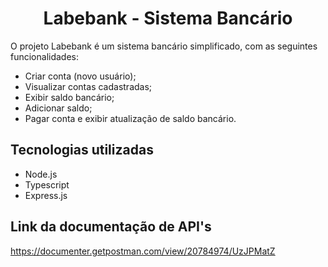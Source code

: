<h1 align="center"><b>Labebank - Sistema Bancário</b></h1>

O projeto Labebank é um sistema bancário simplificado, com as seguintes funcionalidades:

- Criar conta (novo usuário);
- Visualizar contas cadastradas;
- Exibir saldo bancário;
- Adicionar saldo;
- Pagar conta e exibir atualização de saldo bancário.

## Tecnologias utilizadas

- Node.js
- Typescript
- Express.js

## Link da documentação de API's

https://documenter.getpostman.com/view/20784974/UzJPMatZ
